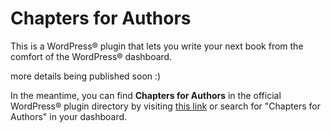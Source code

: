 # Chapters for Authors

This is a WordPress® plugin that lets you write your next book from the comfort of the WordPress® dashboard.

more details being published soon :)

In the meantime, you can find **Chapters for Authors** in the official WordPress® plugin directory by visiting [this link](https://wordpress.org/plugins/chapters-for-authors/) or search for "Chapters for Authors" in your dashboard.
